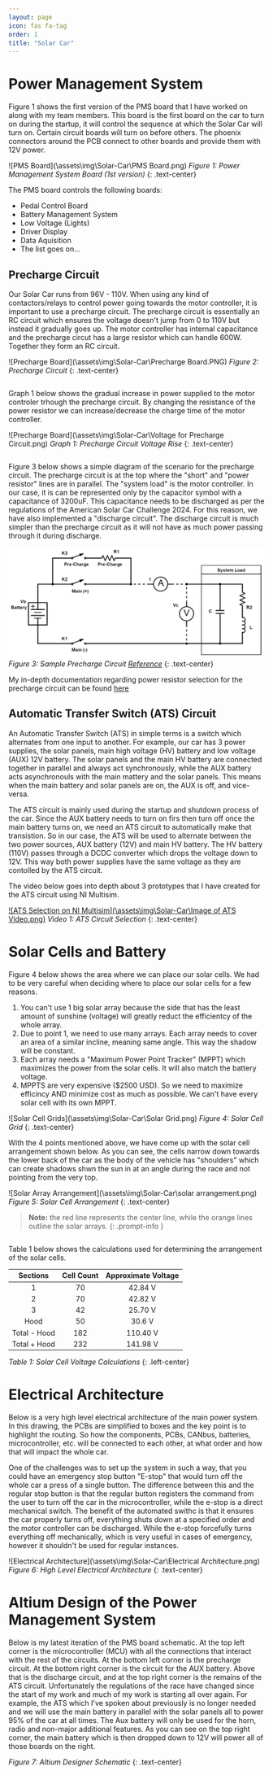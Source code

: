 ```yaml
---
layout: page
icon: fas fa-tag
order: 1
title: "Solar Car"
---
```


# Power Management System

Figure 1 shows the first version of the PMS board that I have worked on along with my team members. This board is the first board on the car to turn on during the startup, it will control the sequence at which the Solar Car will turn on. Certain circuit boards will turn on before others. The phoenix connectors around the PCB connect to other boards and provide them with 12V power. 

<!---Below is the PMS Board--->
![PMS Board](\assets\img\Solar-Car\PMS Board.png)
*Figure 1: Power Management System Board (1st version)* 
{: .text-center}

The PMS board controls the following boards:
- Pedal Control Board
- Battery Management System
- Low Voltage (Lights)
- Driver Display
- Data Aquisition
- The list goes on...

## Precharge Circuit

Our Solar Car runs from 96V - 110V. When using any kind of contactors/relays to control power going towards the motor controller, it is important to use a precharge circuit. The precharge circuit is essentially an RC circuit which ensures the voltage doesn't jump from 0 to 110V but instead it gradually goes up. The motor controller has internal capacitance and the precharge circut has a large resistor which can handle 600W. Together they form an RC circuit. 

<!---Below is the Precharge Board--->
![Precharge Board](\assets\img\Solar-Car\Precharge Board.PNG)
*Figure 2: Precharge Circuit* 
{: .text-center}

<pre>
</pre>

Graph 1 below shows the gradual increase in power supplied to the motor controler trhough the precharge circuit. By changing the resistance of the power resistor we can increase/decrease the charge time of the motor controller. 

<!---Below is the Precharge Board--->
![Precharge Board](\assets\img\Solar-Car\Voltage for Precharge Circuit.png)
*Graph 1: Precharge Circuit Voltage Rise* 
{: .text-center}

<pre>
</pre>

Figure 3 below shows a simple diagram of the scenario for the precharge circuit. The precharge circuit is at the top where the "short" and "power resistor" lines are in parallel. The "system load" is the motor controller. In our case, it is can be represented only by the capacitor symbol with a capacitance of 3200uF. This capacitance needs to be discharged as per the regulations of the American Solar Car Challenge 2024. For this reason, we have also implemented a "discharge circuit". The discharge circuit is much simpler than the precharge circuit as it will not have as much power passing through it during discharge. 

<!---Below is the Precharge Board--->
![Sample Precharge Circuit](\assets\img\Solar-Car\precharge.png)
*Figure 3: Sample Precharge Circuit [Reference](https://www.sensata.com/calculator/precharge)* 
{: .text-center}

<!---Link to documentatoin--->
My in-depth documentation regarding power resistor selection for the precharge circuit can be found [here](https://docs.google.com/document/d/1niJh3muGLufZHii_gZgbmMTTFyquAPMx/edit?usp=sharing&ouid=101484005686296121166&rtpof=true&sd=true)

## Automatic Transfer Switch (ATS) Circuit

An Automatic Transfer Switch (ATS) in simple terms is a switch which alternates from one input to another. For example, our car has 3 power supplies, the solar panels, main high voltage (HV) battery and low voltage (AUX) 12V battery. The solar panels and the main HV battery are connected together in parallel and always act synchronously, while the AUX battery acts asynchronouls with the main mattery and the solar panels. This means when the main battery and solar panels are on, the AUX is off, and vice-versa.

The ATS circuit is mainly used during the startup and shutdown process of the car. Since the AUX battery needs to turn on firs then turn off once the main battery turns on, we need an ATS circuit to automatically make that transistion. So in our case, the ATS will be used to alternate between the two power sources, AUX battery (12V) and main HV battery. The HV battery (110V) passes through a DCDC converter which drops the voltage down to 12V. This way both power supplies have the same voltage as they are contolled by the ATS circuit. 

The video below goes into depth about 3 prototypes that I have created for the ATS circuit using NI Multisim.

<!---Below is the ATS Selection--->
[![ATS Selection on NI Multisim](\assets\img\Solar-Car\Image of ATS Video.png)](https://www.youtube.com/watch?v=1juHLBlT9ew "ATS Selection on NI Multisim")
*Video 1: ATS Circuit Selection* 
{: .text-center}

# Solar Cells and Battery 

Figure 4 below shows the area where we can place our solar cells. We had to be very careful when deciding where to place our solar cells for a few reasons. 
1. You can't use 1 big solar array because the side that has the least amount of sunshine (voltage) will greatly reduct the efficientcy of the whole array.
2. Due to point 1, we need to use many arrays. Each array needs to cover an area of a similar incline, meaning same angle. This way the shadow will be constant.
3. Each array needs a "Maximum Power Point Tracker" (MPPT) which maximizes the power from the solar cells. It will also match the battery voltage.
4. MPPTS are very expensive ($2500 USD). So we need to maximize efficincy AND minimize cost as much as possible. We can't have every solar cell with its own MPPT.

<!---Below is the Solar Cell Grids--->
![Solar Cell Grids](\assets\img\Solar-Car\Solar Grid.png)
*Figure 4: Solar Cell Grid* 
{: .text-center}

With the 4 points mentioned above, we have come up with the solar cell arrangement shown below. As you can see, the cells narrow down towards the lower back of the car as the body of the vehicle has "shoulders" which can create shadows shwn the sun in at an angle during the race and not pointing from the very top. 

<!---Below is the Solar Cell Grids--->
![Solar Array Arrangement](\assets\img\Solar-Car\solar arrangement.png)
*Figure 5: Solar Cell Arrangement* 
{: .text-center}

> **Note:** the red line represents the center line, while the orange lines outline the solar arrays.
{: .prompt-info }
<pre>
</pre>
Table 1 below shows the calculations used for determining the arrangement of the solar cells.

|     Sections     |     Cell Count     |     Approximate Voltage     |
|:----------------:|:------------------:|:---------------------------:|
|        1         |         70         |           42.84 V           |
|        2         |         70         |           42.82 V           |
|        3         |         42         |           25.70 V           |
|       Hood       |         50         |           30.6 V            |
|  Total - Hood    |         182        |           110.40 V          |
|  Total + Hood    |         232        |           141.98 V          |

*Table 1: Solar Cell Voltage Calculations* 
{: .left-center}

# Electrical Architecture

Below is a very high level electrical architecture of the main power system. In this drawing, the PCBs are simplified to boxes and the key point is to highlight the routing. So how the components, PCBs, CANbus, batteries, microcontroller, etc. will be connected to each other, at what order and how that will impact the whole car. 

One of the challenges was to set up the system in such a way, that you could have an emergency stop button "E-stop" that would turn off the whole car a press of a single button. The difference between this and the regular stop button is that the regular button registers the command from the user to turn off the car in the microcontroller, while the e-stop is a direct mechanical switch. The benefit of the automated swithc is that it ensures the car properly turns off, everything shuts down at a specified order and the motor controller can be discharged. While the e-stop forcefully turns everything off mechanically, which is very useful in cases of emergency, however it shouldn't be used for regular instances. 

<!---Below is the Precharge Board--->
![Electrical Architecture](\assets\img\Solar-Car\Electrical Architecture.png)
*Figure 6: High Level Electrical Architecture* 
{: .text-center}

# Altium Design of the Power Management System

Below is my latest iteration of the PMS board schematic. At the top left corner is the microcontroller (MCU) with all the connections that interact with the rest of the circuits. At the bottom left corner is the precharge circuit. At the bottom right corner is the circuit for the AUX battery. Above that is the discharge circuit, and at the top right corner is the remains of the ATS circuit. Unfortunately the regulations of the race have changed since the start of my work and much of my work is starting all over again. For example, the ATS which I've spoken about previously is no longer needed and we will use the main battery in parallel with the solar panels all to power 95% of the car at all times. The Aux battery will only be used for the horn, radio and non-major additional features. As you can see on the top right corner, the main battery which is then dropped down to 12V will power all of those boards on the right.

<!-- Below is a PDF embeddedin HTML (Altium Design) -->
<object data="assets\img\Solar-Car\Altium_design.pdf" type="application/pdf" width="800px" height="700px"></object>
*Figure 7: Altium Designer Schematic* 
{: .text-center}